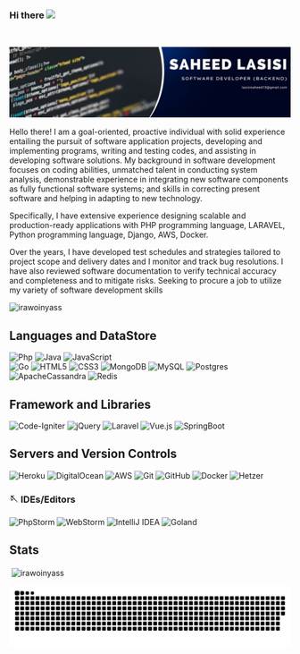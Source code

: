 ### Hi there <img src="https://media.giphy.com/media/hvRJCLFzcasrR4ia7z/giphy.gif" width="25px">

<br/>



![Alt Text](coverimage.jpeg)

Hello there! I am a goal-oriented, proactive individual with solid experience entailing the pursuit of software application projects, developing and implementing programs, writing and testing codes, and assisting in developing software solutions. My background in software development focuses on coding abilities, unmatched talent in conducting system analysis, demonstrable experience in integrating new software components as fully functional software systems; and skills in correcting present software and helping in adapting to new technology. 

Specifically, I have extensive experience designing scalable and production-ready applications with PHP programming language, LARAVEL, Python programming language, Django, AWS, Docker.

Over the years, I have developed test schedules and strategies tailored to project scope and delivery dates and I monitor and track bug resolutions. I have also reviewed software documentation to verify technical accuracy and completeness and to mitigate risks. Seeking to procure a job to utilize my variety of software development skills




<p align="left"> <img src="https://komarev.com/ghpvc/?username=irawoinyass&label=Profile%20views&color=0e75b6&style=flat" alt="irawoinyass" /> </p>



<!-- <img align="left" alt="@leon0399" width="32px" src="https://img.shields.io/badge/Instagram-E4405F?style=for-the-badge&logo=instagram&logoColor=white
" /> -->

<!--
<a href="https://www.linkedin.com/in/saheed-lasisi-962297211/" target="_blank"><img align="left" alt="@leon0399" width="32px" src="https://github.com/leon0399/leon0399/blob/master/icons/linkedin.png" /></a>
<a href="https://instagram.com/irawo_inyass" target="_blank"><img align="left" alt="@leon0399" width="32px" src="https://github.com/leon0399/leon0399/blob/master/icons/instagram.png" /></a>
<a href="https://www.linkedin.com/in/saheed-lasisi-962297211/" target="_blank"> ![Linkedln](https://img.shields.io/badge/LinkedIn-0077B5?style=for-the-badge&logo=linkedin&logoColor=white)</a>
<br/>

**irawoinyass/irawoinyass** is a ✨ _special_ ✨ repository because its `README.md` (this file) appears on your GitHub profile.

<a href="https://discord.gg/XTW52Kt">
  <img align="left" alt="Abhishek's Discord" width="22px" src="https://raw.githubusercontent.com/peterthehan/peterthehan/master/assets/discord.svg" />
</a>
<a href="https://twitter.com/IInysss">
  <img align="left" alt="Abhishek Naidu | Twitter" width="22px" src="https://raw.githubusercontent.com/peterthehan/peterthehan/master/assets/twitter.svg" />
</a>
<a href="https://www.linkedin.com/in/saheed-lasisi-962297211/">
  <img align="left" alt="Olulode's LinkedIN" width="22px" src="https://raw.githubusercontent.com/peterthehan/peterthehan/master/assets/linkedin.svg" />
</a>
Here are some ideas to get you started:

- 🔭 I’m currently working on ...
- 🌱 I’m currently learning ...
- 👯 I’m looking to collaborate on ...
- 🤔 I’m looking for help with ...
- 💬 Ask me about ...
- 📫 How to reach me: ...
- 😄 Pronouns: ...
- ⚡ Fun fact: ...
<code><img height="20" src="https://raw.githubusercontent.com/github/explore/5c058a388828bb5fde0bcafd4bc867b5bb3f26f3/topics/ci4/ci4.png"></code>
<a href="https://imgur.com/r/ProgrammerHumor/eWnwDHT"><img height="400" width="400" src="https://i.imgur.com/eWnwDHT.jpg"></a>
 <img alt="PHP" src="https://img.shields.io/badge/-PHP-777BB4?style=flat-square&logo=php&logoColor=white" /> 
<img alt="JAVA" src="https://img.shields.io/badge/-JAVA-23ED8B00?style=flat-square&logo=php&logoColor=white" /> 
-->

## Languages and DataStore

![Php](https://img.shields.io/badge/php-%23316192.svg?style=for-the-badge&logo=php&logoColor=white)
![Java](https://img.shields.io/badge/java-%23ED8B00.svg?style=for-the-badge&logo=java&logoColor=white) ![JavaScript](https://img.shields.io/badge/javascript-%23323330.svg?style=for-the-badge&logo=javascript&logoColor=%23F7DF1E)  
![Go](https://img.shields.io/badge/go-%2300ADD8.svg?style=for-the-badge&logo=go&logoColor=white)
![HTML5](https://img.shields.io/badge/html5-%23E34F26.svg?style=for-the-badge&logo=html5&logoColor=white) ![CSS3](https://img.shields.io/badge/-CSS3-1572B6?style=flat-square&logo=css3)  ![MongoDB](https://img.shields.io/badge/MongoDB-%234ea94b.svg?style=for-the-badge&logo=mongodb&logoColor=white)  ![MySQL](https://img.shields.io/badge/mysql-%2300f.svg?style=for-the-badge&logo=mysql&logoColor=white) ![Postgres](https://img.shields.io/badge/postgres-%23316192.svg?style=for-the-badge&logo=postgresql&logoColor=white) ![ApacheCassandra](https://img.shields.io/badge/cassandra-%231287B1.svg?style=for-the-badge&logo=apache-cassandra&logoColor=white) ![Redis](https://img.shields.io/badge/redis-%23DD0031.svg?style=for-the-badge&logo=redis&logoColor=white) 

## Framework and Libraries

![Code-Igniter](https://img.shields.io/badge/CodeIgniter-%23EF4223.svg?style=for-the-badge&logo=codeIgniter&logoColor=white)
![jQuery](https://img.shields.io/badge/jquery-%230769AD.svg?style=for-the-badge&logo=jquery&logoColor=white)
![Laravel](https://img.shields.io/badge/laravel-%23FF2D20.svg?style=for-the-badge&logo=laravel&logoColor=white)
![Vue.js](https://img.shields.io/badge/vuejs-%2335495e.svg?style=for-the-badge&logo=vuedotjs&logoColor=%234FC08D)
![SpringBoot](https://img.shields.io/badge/spring-%236DB33F.svg?style=for-the-badge&logo=spring&logoColor=white)


## Servers and Version Controls
 
![Heroku](https://img.shields.io/badge/heroku-%23430098.svg?style=for-the-badge&logo=heroku&logoColor=white)
![DigitalOcean](https://img.shields.io/badge/DigitalOcean-%230167ff.svg?style=for-the-badge&logo=digitalOcean&logoColor=white)
![AWS](https://img.shields.io/badge/AWS-%23FF9900.svg?style=for-the-badge&logo=amazon-aws&logoColor=white)
![Git](https://img.shields.io/badge/GIT-E44C30?style=for-the-badge&logo=git&logoColor=white)
![GitHub](https://img.shields.io/badge/GitHub-100000?style=for-the-badge&logo=github&logoColor=white)
![Docker](https://img.shields.io/badge/Docker-2CA5E0?style=for-the-badge&logo=docker&logoColor=white)
![Hetzer](https://img.shields.io/badge/Hetzner-D50C2D?style=for-the-badge&logo=hetzner&logoColor=white)



### 🪡 IDEs/Editors


![PhpStorm](https://img.shields.io/badge/phpstorm-143?style=for-the-badge&logo=phpstorm&logoColor=black&color=black&labelColor=darkorchid)
![WebStorm](https://img.shields.io/badge/webstorm-143?style=for-the-badge&logo=webstorm&logoColor=white&color=black)
![IntelliJ IDEA](https://img.shields.io/badge/IntelliJIDEA-000000.svg?style=for-the-badge&logo=intellij-idea&logoColor=white)
![Goland](https://img.shields.io/badge/Goland-000000.svg?style=for-the-badge&logo=Goland&logoColor=white)





## Stats
<!-- <p><img align="left" src="https://github-readme-stats.vercel.app/api/top-langs?username=irawoinyass&show_icons=true&locale=en&layout=compact" alt="irawoinyass" /></p>
<p><img align="center" src="https://github-readme-streak-stats.herokuapp.com/?user=irawoinyass&" alt="irawoinyass" /></p>

-->

<p>&nbsp;<img align="center" src="https://github-readme-stats.vercel.app/api?username=irawoinyass&show_icons=true&locale=en" alt="irawoinyass" /></p>



<picture>
  <source media="(prefers-color-scheme: dark)" srcset="https://raw.githubusercontent.com/ayoayomide/ayoayomide/output/github-contribution-grid-snake-dark.svg">
  <source media="(prefers-color-scheme: light)" srcset="https://raw.githubusercontent.com/ayoayomide/ayoayomide/output/github-contribution-grid-snake.svg">
  <img alt="github contribution grid snake animation" src="https://raw.githubusercontent.com/ayoayomide/ayoayomide/output/github-contribution-grid-snake.svg">
</picture>

